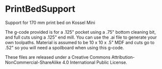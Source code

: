 PrintBedSupport
===============

Support for 170 mm print bed on Kossel Mini

The g-code provided is for a .125" pocket using a .75" bottom cleaning bit, and full cuts using a .125" end mill. You can use the .ai file to generate your own toolpaths.  Material is assumed to be 10 x 10 x .5" MDF and cuts go to .52" so you will need  a spoilboard when using this g-code.


These files are released under a Creative Commons Attribution-NonCommercial-ShareAlike 4.0 International Public License.

